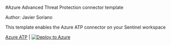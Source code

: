 #Azure Advanced Threat Protection connector template

Author: Javier Soriano

This template enables the Azure ATP connector on your Sentinel workspace

[Azure ATP](https://github.com/javiersoriano/Azure-Sentinel/blob/javier-arm/Tools/ARM-Templates/DataConnectors/AzureATP/AzureATP.json) | [![Deploy to Azure](https://aka.ms/deploytoazurebutton)](https://portal.azure.com/#create/Microsoft.Template/uri/https%3A%2F%2Fraw.githubusercontent.com%2Fjaviersoriano%2FAzure-Sentinel%2Fjavier-arm%2FTools%2FARM-Templates%2FDataConnectors%2FAzureATP%2FAzureATP.json)